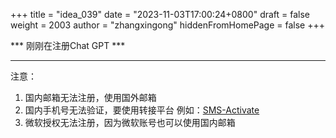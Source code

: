 +++
title = "idea_039"
date = "2023-11-03T17:00:24+0800"
draft = false
weight = 2003
author = "zhangxingong"
hiddenFromHomePage = false
+++

*** 刚刚在注册Chat GPT ***

---

注意：
1) 国内邮箱无法注册，使用国外邮箱
2) 国内手机号无法验证，要使用转接平台 例如：[SMS-Activate](https://sms-activate.org/cn/freePrice)
3) 微软授权无法注册，因为微软账号也可以使用国内邮箱
